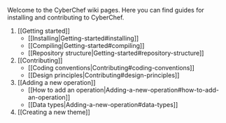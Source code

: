 Welcome to the CyberChef wiki pages. Here you can find guides for installing and contributing to CyberChef.


1. [[Getting started]]
    - [[Installing|Getting-started#installing]]
    - [[Compiling|Getting-started#compiling]]
    - [[Repository structure|Getting-started#repository-structure]]
2. [[Contributing]]
    - [[Coding conventions|Contributing#coding-conventions]]
    - [[Design principles|Contributing#design-principles]]
3. [[Adding a new operation]]
    - [[How to add an operation|Adding-a-new-operation#how-to-add-an-operation]]
    - [[Data types|Adding-a-new-operation#data-types]]
4. [[Creating a new theme]]